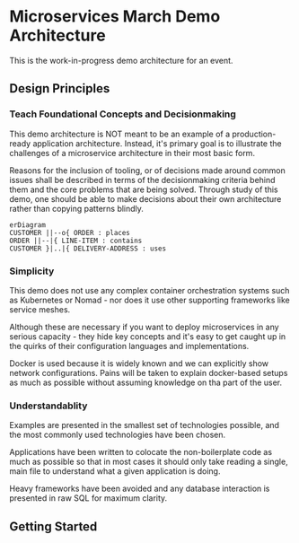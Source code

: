 # Microservices March Demo Architecture
This is the work-in-progress demo architecture for an event.

## Design Principles
### Teach Foundational Concepts and Decisionmaking
This demo architecture is NOT meant to be an example of a production-ready application architecture.  Instead, it's primary goal is to illustrate the challenges of a microservice architecture in their most basic form.

Reasons for the inclusion of tooling, or of decisions made around common issues shall be described in terms of the decisionmaking criteria behind them and the core problems that are being solved. Through study of this demo, one should be able to make decisions about their own architecture rather than copying patterns blindly.

```mermaid
erDiagram
CUSTOMER ||--o{ ORDER : places
ORDER ||--|{ LINE-ITEM : contains
CUSTOMER }|..|{ DELIVERY-ADDRESS : uses
```


### Simplicity
This demo does not use any complex container orchestration systems such as Kubernetes or Nomad - nor does it use other supporting frameworks like service meshes.

Although these are necessary if you want to deploy microservices in any serious capacity - they hide key concepts and it's easy to get caught up in the quirks of their configuration languages and implementations.

Docker is used because it is widely known and we can explicitly show network configurations.  Pains will be taken to explain docker-based setups as much as possible without assuming knowledge on tha part of the user.

### Understandablity
Examples are presented in the smallest set of technologies possible, and the most commonly used technologies have been chosen.

Applications have been written to colocate the non-boilerplate code as much as possible so that in most cases it should only take reading a single, main file to understand what a given application is doing.

Heavy frameworks have been avoided and any database interaction is presented in raw SQL for maximum clarity.

## Getting Started